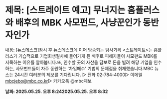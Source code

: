 # **제목: [스트레이트 예고] 무너지는 홈플러스와 배후의 MBK 사모펀드, 사냥꾼인가 동반자인가**

  내용: [뉴스데스크]잠시 후 뉴스데스크에 이어 방송되는 탐사기획 <스트레이트>는 홈플러스가 기습적으로 기업회생절차에 들어가게 된 배후로 피해자들이 사모펀드 MBK를 지목하는 이유를 알아봅니다.또, 인수할 곳의 자산을 담보로 돈을 빌려 해당 기업을 인수하는, 사모펀드들이 자주 동원하는 '차입매수' 기법의 문제점을 취재했습니다.MBC 뉴스는 24시간 여러분의 제보를 기다립니다. ▷ 전화 02-784-4000▷ 이메일 mbcjebo@mbc.co.kr▷ 카카오톡 @mbc제보

  **날짜: 2025.05.25. 오후 8:242025.05.25. 오후 8:32**